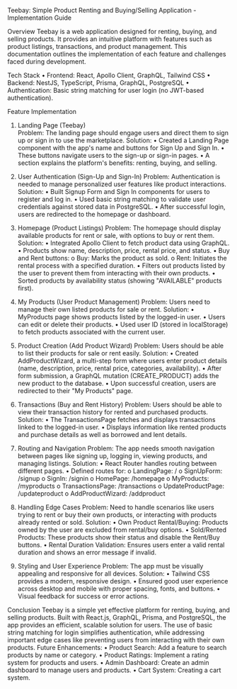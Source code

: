 Teebay: Simple Product Renting and Buying/Selling Application - Implementation Guide

Overview
Teebay is a web application designed for renting, buying, and selling products. It provides an intuitive platform with features such as product listings, transactions, and product management. This documentation outlines the implementation of each feature and challenges faced during development.

Tech Stack
•	Frontend: React, Apollo Client, GraphQL, Tailwind CSS
•	Backend: NestJS, TypeScript, Prisma, GraphQL, PostgreSQL
•	Authentication: Basic string matching for user login (no JWT-based authentication).

Feature Implementation

1.	Landing Page (Teebay)  
Problem:
The landing page should engage users and direct them to sign up or sign in to use the marketplace.
Solution:
•	Created a Landing Page component with the app's name and buttons for Sign Up and Sign In.
•	These buttons navigate users to the sign-up or sign-in pages.
•	A section explains the platform's benefits: renting, buying, and selling.

2.	User Authentication (Sign-Up and Sign-In)
Problem:
Authentication is needed to manage personalized user features like product interactions.
Solution:
•	Built Signup Form and Sign In components for users to register and log in.
•	Used basic string matching to validate user credentials against stored data in PostgreSQL.
•	After successful login, users are redirected to the homepage or dashboard.

3.	Homepage (Product Listings)
Problem:
The homepage should display available products for rent or sale, with options to buy or rent them.
Solution:
•	Integrated Apollo Client to fetch product data using GraphQL.
•	Products show name, description, price, rental price, and status.
•	Buy and Rent buttons:
o	Buy: Marks the product as sold.
o	Rent: Initiates the rental process with a specified duration.
•	Filters out products listed by the user to prevent them from interacting with their own products.
•	Sorted products by availability status (showing "AVAILABLE" products first).

4.	My Products (User Product Management)
Problem:
Users need to manage their own listed products for sale or rent.
Solution:
•	MyProducts page shows products listed by the logged-in user.
•	Users can edit or delete their products.
•	Used user ID (stored in localStorage) to fetch products associated with the current user.

5.	Product Creation (Add Product Wizard)
Problem:
Users should be able to list their products for sale or rent easily.
Solution:
•	Created AddProductWizard, a multi-step form where users enter product details (name, description, price, rental price, categories, availability).
•	After form submission, a GraphQL mutation (CREATE_PRODUCT) adds the new product to the database.
•	Upon successful creation, users are redirected to their "My Products" page.

6.	Transactions (Buy and Rent History)
Problem:
Users should be able to view their transaction history for rented and purchased products.
Solution:
•	The TransactionsPage fetches and displays transactions linked to the logged-in user.
•	Displays information like rented products and purchase details as well as borrowed and lent details.

7.	Routing and Navigation
Problem:
The app needs smooth navigation between pages like signing up, logging in, viewing products, and managing listings.
Solution:
•	React Router handles routing between different pages.
•	Defined routes for:
o	LandingPage: /
o	SignUpForm: /signup
o	SignIn: /signin
o	HomePage: /homepage
o	MyProducts: /myproducts
o	TransactionsPage: /transactions
o	UpdateProductPage: /updateproduct
o	AddProductWizard: /addproduct


8.	Handling Edge Cases
Problem:
Need to handle scenarios like users trying to rent or buy their own products, or interacting with products already rented or sold.
Solution:
•	Own Product Rental/Buying: Products owned by the user are excluded from rental/buy options.
•	Sold/Rented Products: These products show their status and disable the Rent/Buy buttons.
•	Rental Duration Validation: Ensures users enter a valid rental duration and shows an error message if invalid.

9.	Styling and User Experience
Problem:
The app must be visually appealing and responsive for all devices.
Solution:
•	Tailwind CSS provides a modern, responsive design.
•	Ensured good user experience across desktop and mobile with proper spacing, fonts, and buttons.
•	Visual feedback for success or error actions.

Conclusion
Teebay is a simple yet effective platform for renting, buying, and selling products. Built with React.js, GraphQL, Prisma, and PostgreSQL, the app provides an efficient, scalable solution for users. The use of basic string matching for login simplifies authentication, while addressing important edge cases like preventing users from interacting with their own products.
Future Enhancements:
•	Product Search: Add a feature to search products by name or category.
•	Product Ratings: Implement a rating system for products and users.
•	Admin Dashboard: Create an admin dashboard to manage users and products.
•	Cart System: Creating a cart system.
